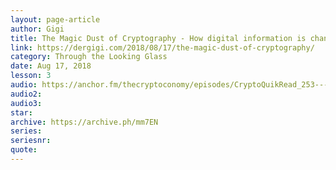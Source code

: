```yaml
---
layout: page-article
author: Gigi
title: The Magic Dust of Cryptography - How digital information is changing our society
link: https://dergigi.com/2018/08/17/the-magic-dust-of-cryptography/
category: Through the Looking Glass
date: Aug 17, 2018
lesson: 3
audio: https://anchor.fm/thecryptoconomy/episodes/CryptoQuikRead_253---The-Magic-Dust-of-Cryptography-dergigi-e45u7u/a-ag7dbv
audio2: 
audio3: 
star: 
archive: https://archive.ph/mm7EN
series: 
seriesnr: 
quote: 
---
```

